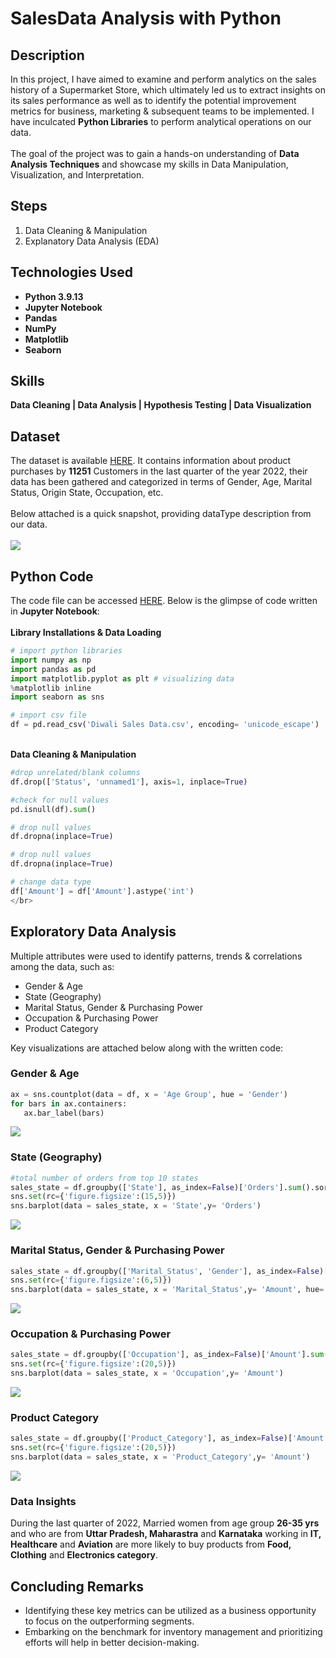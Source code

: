 # SalesData Analysis with Python

<h2>Description</h2>
In this project, I have aimed to examine and perform analytics on the sales history of a Supermarket Store, which ultimately led us to extract insights on its sales performance as well as to identify the potential improvement metrics for business, marketing & subsequent teams to be implemented. I have inculcated <b>Python Libraries</b> to perform analytical operations on our data. <br></br>The goal of the project was to gain a hands-on understanding of <b>Data Analysis Techniques</b> and showcase my skills in Data Manipulation, Visualization, and Interpretation.
</br>

## Steps
 1. Data Cleaning & Manipulation 
 2. Explanatory Data Analysis (EDA) 

## Technologies Used

- <b>Python 3.9.13</b>
- <b>Jupyter Notebook</b>
- <b>Pandas</b>
- <b>NumPy</b>
- <b>Matplotlib</b>
- <b>Seaborn</b>

## Skills 
 <b>Data Cleaning | Data Analysis | Hypothesis Testing | Data Visualization</b> 

## Dataset 
The dataset is available [HERE](https://github.com/KAnurag27/SalesData_Analysis_with_Python/blob/main/Sales%20Data.csv). It contains information about product purchases by <b>11251</b> Customers in the last quarter of the year 2022, their data has been gathered and categorized in terms of Gender, Age, Marital Status, Origin State, Occupation, etc.
<br />
<br />
Below attached is a quick snapshot, providing dataType description from our data. <br></br>
<img src="https://i.imgur.com/o6SN9VB.png"/>

## Python Code 
The code file can be accessed [HERE](https://github.com/KAnurag27/SalesData_Analysis_with_Python/blob/main/SalesData_Analysis.ipynb). Below is the glimpse of code written in <b>Jupyter Notebook</b>: 
<br></br><b>Library Installations & Data Loading </b>
```python
# import python libraries
import numpy as np 
import pandas as pd 
import matplotlib.pyplot as plt # visualizing data
%matplotlib inline
import seaborn as sns
```
```python
# import csv file
df = pd.read_csv('Diwali Sales Data.csv', encoding= 'unicode_escape')
```
</br><b>Data Cleaning & Manipulation</b>
```python
#drop unrelated/blank columns
df.drop(['Status', 'unnamed1'], axis=1, inplace=True)
```
```python
#check for null values
pd.isnull(df).sum()
```
```python
# drop null values
df.dropna(inplace=True)
```
```python
# drop null values
df.dropna(inplace=True)
```
```python
# change data type
df['Amount'] = df['Amount'].astype('int')
</br>
```

## Exploratory Data Analysis
Multiple attributes were used to identify patterns, trends & correlations among the data, such as:
  - Gender & Age 
  - State (Geography) </br>
  - Marital Status, Gender & Purchasing Power </br>
  - Occupation & Purchasing Power </br>
  - Product Category</br>

 Key visualizations are attached below along with the written code:
 ### Gender & Age 
 ```python
ax = sns.countplot(data = df, x = 'Age Group', hue = 'Gender')
for bars in ax.containers:
    ax.bar_label(bars)
```
<img src="https://i.imgur.com/AC0QsMx.png"/>

### State (Geography)

```python
#total number of orders from top 10 states
sales_state = df.groupby(['State'], as_index=False)['Orders'].sum().sort_values(by='Orders', ascending=False).head(10)
sns.set(rc={'figure.figsize':(15,5)})
sns.barplot(data = sales_state, x = 'State',y= 'Orders')
```
<img src="https://i.imgur.com/FsiiHVb.png"/>

### Marital Status, Gender & Purchasing Power 

```python
sales_state = df.groupby(['Marital_Status', 'Gender'], as_index=False)['Amount'].sum().sort_values(by='Amount', ascending=False)
sns.set(rc={'figure.figsize':(6,5)})
sns.barplot(data = sales_state, x = 'Marital_Status',y= 'Amount', hue='Gender')
```
<img src="https://i.imgur.com/ThW6ax1.png"/>

### Occupation & Purchasing Power 

```python
sales_state = df.groupby(['Occupation'], as_index=False)['Amount'].sum().sort_values(by='Amount', ascending=False)
sns.set(rc={'figure.figsize':(20,5)})
sns.barplot(data = sales_state, x = 'Occupation',y= 'Amount')
```
<img src="https://i.imgur.com/IOSH8Iw.png"/>

### Product Category

```python
sales_state = df.groupby(['Product_Category'], as_index=False)['Amount'].sum().sort_values(by='Amount', ascending=False).head(10)
sns.set(rc={'figure.figsize':(20,5)})
sns.barplot(data = sales_state, x = 'Product_Category',y= 'Amount')
```
<img src="https://i.imgur.com/2y2HrRO.png"/>

### Data Insights
During the last quarter of 2022, Married women from age group <b>26-35 yrs</b> and who are from <b>Uttar Pradesh, Maharastra</b> and <b>Karnataka</b> working in <b>IT, Healthcare</b> and <b>Aviation</b> are more likely to buy products from <b>Food, Clothing</b> and <b>Electronics category</b>.

## Concluding Remarks
- Identifying these key metrics can be utilized as a business opportunity to focus on the outperforming segments.
- Embarking on the benchmark for inventory management and prioritizing efforts will help in better decision-making.   
